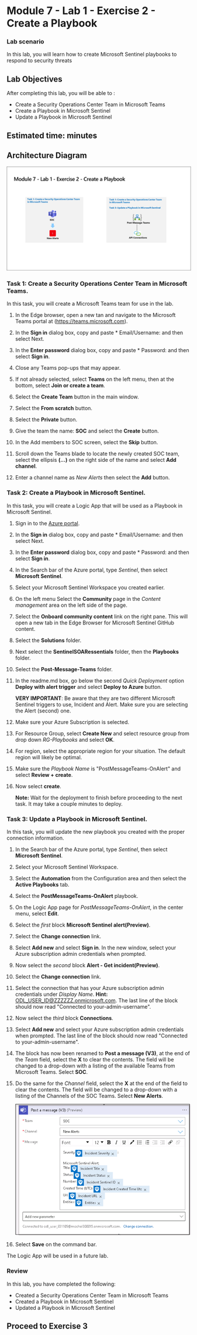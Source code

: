 # Module 7 - Lab 1 - Exercise 2 - Create a Playbook
### Lab scenario

In this lab, you will  learn  how to create Microsoft Sentinel playbooks to respond to security threats

## Lab Objectives
  
After completing this lab, you will be able to :

- Create a Security Operations Center Team in Microsoft Teams
- Create a Playbook in Microsoft Sentinel
- Update a Playbook in Microsoft Sentinel

## Estimated time:  minutes

## Architecture Diagram

  ![Picture 1](../Media/SC200-Lab_Diagrams_Mod7_L1_Ex2.png)
  
### Task 1: Create a Security Operations Center Team in Microsoft Teams.

In this task, you will create a Microsoft Teams team for use in the lab.

1. In the Edge browser, open a new tan and navigate to the Microsoft Teams portal at (https://teams.microsoft.com).

1. In the **Sign in** dialog box, copy and paste * Email/Username: <inject key="AzureAdUserEmail"></inject> and then select Next.

1. In the **Enter password** dialog box, copy and paste * Password: <inject key="AzureAdUserPassword"></inject> and then select **Sign in**.

1. Close any Teams pop-ups that may appear.

1. If not already selected, select **Teams** on the left menu, then at the bottom, select **Join or create a team**.

1. Select the **Create Team** button in the main window.

1. Select the **From scratch** button.

1. Select the **Private** button.

1. Give the team the name: **SOC** and select the **Create** button.

1. In the Add members to SOC screen, select the **Skip** button. 

1. Scroll down the Teams blade to locate the newly created SOC team, select the ellipsis **(...)** on the right side of the name and select **Add channel**.

1. Enter a channel name as *New Alerts* then select the **Add** button.


### Task 2: Create a Playbook in Microsoft Sentinel.

In this task, you will create a Logic App that will be used as a Playbook in Microsoft Sentinel.

1. Sign in to the [Azure portal](https://portal.azure.com).

1. In the **Sign in** dialog box, copy and paste * Email/Username: <inject key="AzureAdUserEmail"></inject> and then select Next.

1. In the **Enter password** dialog box, copy and paste * Password: <inject key="AzureAdUserPassword"></inject> and then select **Sign in**.

1. In the Search bar of the Azure portal, type *Sentinel*, then select **Microsoft Sentinel**.

1. Select your Microsoft Sentinel Workspace you created earlier.

1. On the left menu Select the **Community** page in the *Content management* area on the left side of the page.

1. Select the **Onboard community content** link on the right pane. This will open a new tab in the Edge Browser for Microsoft Sentinel GitHub content.

1. Select the **Solutions** folder.

1. Next select the **SentinelSOARessentials** folder, then the **Playbooks** folder.

1. Select the **Post-Message-Teams** folder.

1. In the readme.md box, go below the second *Quick Deployment* option **Deploy with alert trigger** and select **Deploy to Azure** button.  

    **VERY IMPORTANT**: Be aware that they are two different Microsoft Sentinel triggers to use, Incident and Alert. Make sure you are selecting the Alert (second) one.

1. Make sure your Azure Subscription is selected.

1. For Resource Group, select **Create New** and select resource group from drop down *RG-Playbooks* and select **OK**.

1. For region, select the appropriate region for your situation. The default region will likely be optimal.

1. Make sure the *Playbook Name* is "PostMessageTeams-OnAlert" and select **Review + create**.

1. Now select **create**.

    **Note:** Wait for the deployment to finish before proceeding to the next task. It may take a couple minutes to deploy.


### Task 3: Update a Playbook in Microsoft Sentinel.

In this task, you will update the new playbook you created with the proper connection information.

1. In the Search bar of the Azure portal, type *Sentinel*, then select **Microsoft Sentinel**.

1. Select your Microsoft Sentinel Workspace.

1. Select the **Automation** from the Configuration area and then select the **Active Playbooks** tab.

1. Select the **PostMessageTeams-OnAlert** playbook.

1. On the Logic App page for *PostMessageTeams-OnAlert*, in the center menu, select **Edit**.

1. Select the *first* block **Microsoft Sentinel alert(Preview)**.

1. Select the **Change connection** link.

1. Select **Add new** and select **Sign in**. In the new window, select your Azure subscription admin credentials when prompted.

1. Now select the *second* block **Alert - Get incident(Preview)**.

1. Select the **Change connection** link.

1. Select the connection that has your Azure subscription admin credentials under *Display Name*. **Hint:** ODL_USER_ID@ZZZZZZ.onmicrosoft.com. The last line of the block should now read "Connected to your-admin-username".

1. Now select the *third* block **Connections**.

1. Select **Add new** and select your Azure subscription admin credentials when prompted. The last line of the block should now read "Connected to your-admin-username".

1. The block has now been renamed to **Post a message (V3)**, at the end of the *Team* field, select the **X** to clear the contents. The field will be changed to a drop-down with a listing of the available Teams from Microsoft Teams. Select **SOC**.

1. Do the same for the *Channel* field, select the **X** at the end of the field to clear the contents. The field will be changed to a drop-down with a listing of the Channels of the SOC Teams. Select **New Alerts**.

   ![Picture 1](../Media/SC-200-img13.png)

1. Select **Save** on the command bar.

The Logic App will be used in a future lab.

### Review
In this lab, you have completed the following:
- Created a Security Operations Center Team in Microsoft Teams
- Created a Playbook in Microsoft Sentinel
- Updated a Playbook in Microsoft Sentinel

## Proceed to Exercise 3
